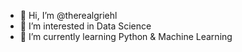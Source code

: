 - 👋 Hi, I’m @therealgriehl
- 👀 I’m interested in Data Science
- 🌱 I’m currently learning Python & Machine Learning

<!---
therealgriehl/therealgriehl is a ✨ special ✨ repository because its `README.md` (this file) appears on your GitHub profile.
You can click the Preview link to take a look at your changes.
--->
